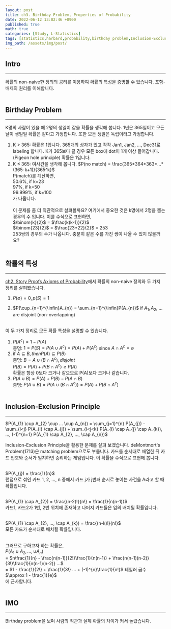 ```yaml
---
layout: post
title: ch3. Birthday Problem, Properties of Probability
date: 2022-06-12 13:02:46 +0900
published: true
math: true
categories: [Study, L-Statistics]
tags: [statistics,harbard,probability,birthday problem,Inclusion-Exclusion Principle]
img_path: /assets/img/post/
---
```


## Intro
***

 확률의 non-naive한 정의의 공리를 이용하여 확률의 특성을 증명할 수 있습니다. 포함-배제의 원리를 이해합니다.
 <br><br>


## Birthday Problem
***

 K명의 사람이 있을 때 2명의 생일이 같을 확률을 생각해 봅니다. 1년은 365일이고 모든 날이 생일일 확률은 같다고 가정합니다. 또한 모든 생일은 독립이라고 가정합니다.

 1. K > 365: 확률은 1입니다. 365개의 상자가 있고 각각 Jan1, Jan2, ..., Dec31로 labeling 합니다. K가 365보다 클 경우 모든 box에 dot이 1개 이상 들어갑니다. (Pigeon hole principle) 확률은 1입니다.
 2. K ≤ 365: 여사건을 생각해 봅니다. $P(no match) = \frac{365*364*363*...*(365-k+1)}{365^k}$<br>
 P(match)를 계산하면,<br>
 50.6%, if k=23<br>
 97%, if k=50<br>
 99.999%, if k=100<br>
 가 나옵니다.<br><br>
 이 문제를 좀 더 직관적으로 살펴볼까요? 여기에서 중요한 것은 k명에서 2명을 뽑는 경우의 수 입니다. 이를 수식으로 표현하면,<br>
 $\binom{k}{2}$ = $\frac{k(k-1)}{2}$<br>
 $\binom{23}{2}$ = $\frac{23*22}{2}$ = 253<br>
 253쌍의 경우의 수가 나옵니다. 충분히 같은 수를 가진 쌍이 나올 수 있지 않을까요?
 <br><br>


## 확률의 특성
***

 [ch2. Story Proofs Axioms of Probability](https://hubert-bioinformatics.github.io/posts/ch2_Story_Proofs_Axioms_of_Probability/, "ch2.Story Proofs Axioms of Probability")에서 확률의 non-naive 정의와 두 가지 정리를 살펴봤습니다.

 1. $P(\emptyset)=0, p(S)=1$

 2. $P(\cup_{n=1}^{\infin}A_{n}) = \sum_{n=1}^{\infin}P(A_{n})$ if $A_{1}, A_{2}$, ... are disjoint (non-overlapping)
 <br><br>

 이 두 가지 정리로 모든 확률 특성을 설명할 수 있습니다.

 1. $P(A^c) = 1 - P(A)$<br>
 증명: $1 = P(S) = P(A\cup A^c) = P(A) + P(A^c)$ since $A \cap A^c = \varnothing$<br>
 2. if $A \subseteq B, then P(A) \subseteq P(B)$<br>
 증명: $B = A \cup (B \cap A^c), disjoint$<br>
 $P(B) = P(A) + P(B \cap A^c) ≥ P(A)$<br>
 확률은 항상 0보다 크거나 같으므로 P(A)보다 크거나 같습니다.
 3. $P(A \cup B) = P(A) + P(B) - P(A \cap B)$<br>
 증명: $P(A \cup B) = P(A \cup (B \cap A^c)) = P(A) + P(B \cap A^c)$
 <br><br>


## Inclusion-Exclusion Principle
***

 $P(A_{1} \cup A_{2} \cup ... \cup A_{n}) = \sum_{j=1}^{n} P(A_{j}) - \sum_{i<j} P(A_{i} \cap A_{j}) + \sum_{i<j<k} P(A_{i} \cap A_{j} \cap A_{k}), ..., (-1)^{n+1} P(A_{1} \cap A_{2}, ..., \cap A_{n})$<br>

 Inclusion-Exclusion Principle을 활용한 문제를 살펴 보겠습니다.  deMontmort's Problem(1713)은 matching problem으로도 부릅니다. 카드를 순서대로 배열한 뒤 카드 번호와 순서가 일치하면 승리하는 게임입니다. 이 확률을 수식으로 표현해 봅니다.<br><br>

 $P(A_{j}) = \frac{1}{n}$<br>랜덤으로 섞인 카드 1, 2, ..., n 중에서 카드 j가 j번째 순서로 놓이는 사건을 A라고 할 때 확률입니다.<br><br>

 $P(A_{1} \cap A_{2}) = \frac{(n-2)!}{n!} = \frac{1}{n(n-1)}$<br>카드1, 카드2가 1번, 2번 위치에 존재하고 나머지 카드들은 임의 배치될 확률입니다.<br><br>

 $P(A_{1} \cap A_{2}, ..., \cap A_{k}) = \frac{(n-k)!}{n!}$<br>모든 카드가 순서대로 배치될 확률입니다. <br><br>

 그러므로 구하고자 하는 확률은, <br>
 $P(A_{1} \cup A_{2}, ..., \cup A_{n})$<br>
 = $n\frac{1}{n} - \frac{n(n-1)}{2!}\frac{1}{n(n-1)} + \frac{n(n-1)(n-2)}{3!}\frac{1}{n(n-1)(n-2)} ...$<br>
 = $1 - \frac{1}{2!} + \frac{1}{3!} ... + (-1)^{n}\frac{1}{n!}$ 테일러 급수<br>
 $\approx 1 - \frac{1}{e}$<br>
 에 근사합니다.
 <br><br>


## IMO
***

 Birthday problem을 보며 사람의 직관과 실제 확률의 차이가 커서 놀랐습니다.